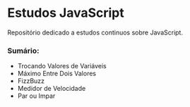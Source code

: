 # Estudos JavaScript
Repositório dedicado a estudos continuos sobre JavaScript.

### Sumário: 
- Trocando Valores de Variáveis
- Máximo Entre Dois Valores
- FizzBuzz
- Medidor de Velocidade
- Par ou Impar

 
